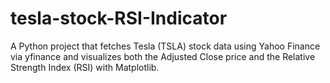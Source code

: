 # tesla-stock-RSI-Indicator
A Python project that fetches Tesla (TSLA) stock data using Yahoo Finance via yfinance and visualizes both the Adjusted Close price and the Relative Strength Index (RSI) with Matplotlib.
